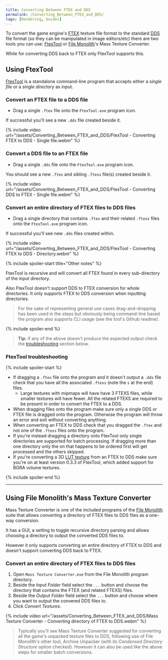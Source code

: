 ```yaml
---
title: Converting Between FTEX and DDS
permalink: /Converting_Between_FTEX_and_DDS/
tags: [Rendering, Guides]
---
```


To convert the game engine's [FTEX](/FTEXS) texture file format to the standard [DDS](https://en.wikipedia.org/wiki/DirectDraw_Surface) file format (so they can be manipulated in image editors/etc) there are two tools you can use: [FtexTool](/FtexTool) or [File Monolith](/File_Monolith)'s Mass Texture Converter.

While for converting DDS back to FTEX only FtexTool supports this.

## Using FtexTool

[FtexTool](/FtexTool) is a standalone command-line program that accepts either a *single file* or a *single directory* as input.

### Convert an FTEX file to a DDS file

- Drag a single `.ftex` file onto the `FtexTool.exe` program icon.

If successful you'll see a new `.dds` file created beside it.

{% include video url="/assets/Converting_Between_FTEX_and_DDS/FtexTool - Converting FTEX to DDS - Single file.webm" %}

### Convert a DDS file to an FTEX file

- Drag a single `.dds` file onto the `FtexTool.exe` program icon.

You should see a new `.ftex` and sibling `.ftexs` file(s) created beside it.

{% include video url="/assets/Converting_Between_FTEX_and_DDS/FtexTool - Converting DDS to FTEX - Single file.webm" %}

### Convert an entire directory of FTEX files to DDS files

- Drag a single directory that contains `.ftex` and their related `.ftexs` files onto the `FtexTool.exe` program icon.

If successful you'll see new `.dds` files created within.

{% include video url="/assets/Converting_Between_FTEX_and_DDS/FtexTool - Converting FTEX to DDS - Directory.webm" %}

{% include spoiler-start title="Other notes" %}

FtexTool is recursive and will convert all FTEX found in every sub-directory of the input directory.

Also FtexTool doesn't support DDS to FTEX conversion for whole directories. It only supports FTEX to DDS conversion when inputting directories.

> For the sake of representing general use cases drag-and-dropping has been used in the steps but obviously being command-line based the program also supports CLI usage (see the tool's Github readme).

{% include spoiler-end %}

> **Tip:** if any of the above doesn't produce the expected output check the [troubleshooting](#ftextool-troubleshooting) section below.

### FtexTool troubleshooting

{% include spoiler-start %}

- If dragging a `.ftex` file onto the program and it doesn't output a `.dds` file check that you have all the associated `.ftexs` (note the `s` at the end) files.
	- Large textures with mipmaps will have have 3 FTEXS files, while smaller textures will have fewer. All the related FTEXS are required to be present in order to convert the FTEX to a DDS.
- When dragging files onto the program make sure only a single DDS or FTEX file is dragged onto the program. Otherwise the program will throw an error and exit without converting anything.
- When converting an FTEX to DDS check that you dragged the `.ftex` and not one of the `.ftexs` files onto the program.
- If you're instead dragging a directory onto FtexTool only single directories are supported for batch processing. If dragging more than one directory only the on that happens to be ordered first will get processed and the others skipped.
- If you're converting a 3D [LUT texture](/FILTERLUT_Texture_Guide) from an FTEX to DDS make sure you're on at least version 0.3.3 of FtexTool, which added support for BGRA volume textures.

{% include spoiler-end %}

---

## Using File Monolith's Mass Texture Converter

Mass Texture Converter is one of the included programs of the [File Monolith](/File_Monolith) suite that allows converting a directory of FTEX files to DDS files as a one-way conversion.

It has a GUI, a setting to toggle recursive directory parsing and allows choosing a directory to output the converted DDS files to.

However it only supports converting an entire directory of FTEX to DDS and doesn't support converting DDS back to FTEX.

### Convert an entire directory of FTEX files to DDS files

1. Open `Mass Texture Converter.exe` from the File Monolith program directory.
2. Beside the *Input Folder* field select the `...` button and choose the directory that contains the FTEX (and related FTEXS) files.
3. Beside the *Output Folder* field select the `...` button and choose where you want to output the convered DDS files to.
4. Click *Convert Textures*.

{% include video url="/assets/Converting_Between_FTEX_and_DDS/Mass Texture Converter - Converting directory of FTEX to DDS.webm" %}

> Typically you'll see Mass Texture Converter suggested for converting all the game's unpacked texture files to DDS, following use of File Monolith's other tool, Archive Unpacker (with its *Condensed Directory Structure* option checked). However it can also be used like the above steps for smaller batch conversions.